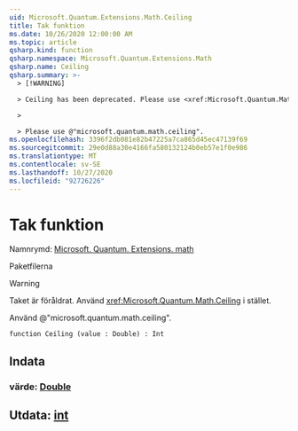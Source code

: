 ```yaml
---
uid: Microsoft.Quantum.Extensions.Math.Ceiling
title: Tak funktion
ms.date: 10/26/2020 12:00:00 AM
ms.topic: article
qsharp.kind: function
qsharp.namespace: Microsoft.Quantum.Extensions.Math
qsharp.name: Ceiling
qsharp.summary: >-
  > [!WARNING]

  > Ceiling has been deprecated. Please use <xref:Microsoft.Quantum.Math.Ceiling> instead.

  >

  > Please use @"microsoft.quantum.math.ceiling".
ms.openlocfilehash: 3396f2db081e82b47225a7ca865d45ec47139f69
ms.sourcegitcommit: 29e0d88a30e4166fa580132124b0eb57e1f0e986
ms.translationtype: MT
ms.contentlocale: sv-SE
ms.lasthandoff: 10/27/2020
ms.locfileid: "92726226"
---
```

# <a name="ceiling-function"></a>Tak funktion

Namnrymd: [Microsoft. Quantum. Extensions. math](xref:Microsoft.Quantum.Extensions.Math)

Paketfilerna [](https://nuget.org/packages/)


> [!WARNING]
> Taket är föråldrat. Använd <xref:Microsoft.Quantum.Math.Ceiling> i stället.
>
> Använd @"microsoft.quantum.math.ceiling".



```qsharp
function Ceiling (value : Double) : Int
```


## <a name="input"></a>Indata

### <a name="value--double"></a>värde: [Double](xref:microsoft.quantum.lang-ref.double)





## <a name="output--int"></a>Utdata: [int](xref:microsoft.quantum.lang-ref.int)

